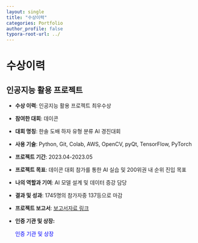 ```yaml
---
layout: single
title: "수상이력"
categories: Portfolio
author_profile: false
typora-root-url: ../
---
```

# 수상이력

## 인공지능 활용 프로젝트

- **수상 이력**: 인공지능 활용 프로젝트 최우수상 

- **참여한 대회**: 데이콘

- **대회 명칭**: 한솔 도배 하자 유형 분류 AI  경진대회

- **사용 기술**: Python, Git, Colab, AWS, OpenCV, pyQt, TensorFlow, PyTorch

- **프로젝트 기간**: 2023.04-2023.05

- **프로젝트 목표**: 데이콘 대회 참가를 통한 AI 실습 및 200위권 내 순위 진입 목표

- **나의 역할과 기여**: AI 모델 설계 및 데이터 증강 담당

- **결과 및 성과**: 1745명의 참가자중 137등으로 마감

- **프로젝트 보고서**: <a href="https://www.dropbox.com/scl/fi/m1l75wk5ko2gf39xotcml/Jinse-Park-AI.pptx?rlkey=iq5rgo0mcselykxjg6rfawma4&dl=0" target="_blank">보고서자료 링크</a>

- **인증 기관 및 상장:** 

  <a onclick="window.open('/images/2024-05-08-수상이력/SCR-20240512-bcpu.png', 'popup', 'width=600,height=400')" style="color: blue; cursor: pointer;">인증 기관 및 상장</a>
  
  
